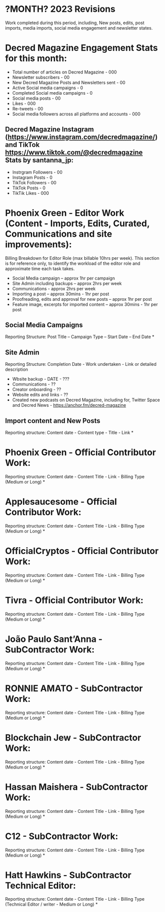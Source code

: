 # ?MONTH? 2023 Revisions
Work completed during this period, including, New posts, edits, post imports, media imports, social media engagement and newsletter states.

# Decred Magazine Engagement Stats for this month:
* Total number of articles on Decred Magazine -  000
* Newsletter subscribers - 00
* New Decred Magazine Posts and Newsletters sent - 00
* Active Social media campaigns - 0
* Completed Social media campaigns - 0
* Social media posts - 00
* Likes - 000
* Re-tweets - 00
* Social media followers across all platforms and accounts - 000

## Decred Magazine Instagram (https://www.instagram.com/decredmagazine/) and TikTok https://www.tiktok.com/@decredmagazine Stats by santanna_jp:
* Instrgram Followers - 00
* Instagram Posts - 0
* TikTok Followers - 00
* TikTok Posts - 0
* TikTik Likes - 000

# Phoenix Green - Editor Work (Content - Imports, Edits, Curated, Communications and site improvements):

Billing Breakdown for Editor Role (max billable 10hrs per week).
This section is for reference only, to identify the workload of the editor role and approximate time each task takes.
* Social Media campaign – approx 1hr per campaign
* Site Admin including backups – approx 2hrs per week
* Communications - approx 2hrs per week
* Importing a post – approx 30mins - 1hr per post
* Proofreading, edits and approval for new posts – approx 1hr per post
* Feature image, excerpts for imported content – approx 30mins - 1hr per post 

## Social Media Campaigns 
Reporting Structure: Post Title – Campaign Type – Start Date – End Date
* 

## Site Admin
Reporting Structure: Completion Date - Work undertaken - Link or detailed description
* Wbsite backup - DATE - ???
* Communications - ??
* Creator onboarding - ??
* Website edits and links - ??
* Created new podcasts on Decred Magazine, including for, Twitter Space and Decred News - https://anchor.fm/decred-magazine

## Import content and New Posts
Reporting structure: Content date - Content type - Title - Link
* 

# Phoenix Green - Official Contributor Work:
Reporting structure: Content date - Content Title - Link - Billing Type (Medium or Long)
* 

# Applesaucesome - Official Contributor Work:
Reporting structure: Content date - Content Title - Link - Billing Type (Medium or Long)
* 

# OfficialCryptos - Official Contributor Work:
Reporting structure: Content date - Content Title - Link - Billing Type (Medium or Long)
* 

# Tivra - Official Contributor Work:
Reporting structure: Content date - Content Title - Link - Billing Type (Medium or Long)
* 

# João Paulo Sant’Anna - SubContractor Work:
Reporting structure: Content date - Content Title - Link - Billing Type (Medium or Long)
* 

# RONNIE AMATO - SubContractor Work:
Reporting structure: Content date - Content Title - Link - Billing Type (Medium or Long)
* 

# Blockchain Jew - SubContractor Work:
Reporting structure: Content date - Content Title - Link - Billing Type (Medium or Long)
* 

# Hassan Maishera - SubContractor Work:
Reporting structure: Content date - Content Title - Link - Billing Type (Medium or Long)
* 

# C12 - SubContractor Work:
Reporting structure: Content date - Content Title - Link - Billing Type (Medium or Long)
* 

# Hatt Hawkins - SubContractor Technical Editor:
Reporting structure: Content date - Content Title - Link - Billing Type (Technical Editor / writer - Medium or Long)
* 


